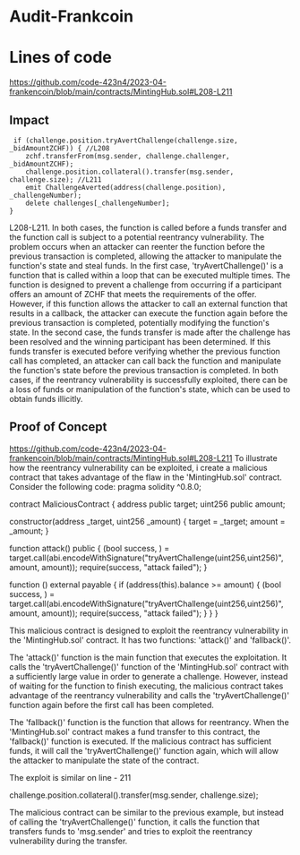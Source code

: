 # Audit-Frankcoin

 # Lines of code
https://github.com/code-423n4/2023-04-frankencoin/blob/main/contracts/MintingHub.sol#L208-L211
## Impact

     if (challenge.position.tryAvertChallenge(challenge.size, _bidAmountZCHF)) { //L208
        zchf.transferFrom(msg.sender, challenge.challenger, _bidAmountZCHF);
        challenge.position.collateral().transfer(msg.sender, challenge.size); //L211
        emit ChallengeAverted(address(challenge.position), _challengeNumber);
        delete challenges[_challengeNumber];
    }

L208-L211. In both cases, the function is called before a funds transfer and the function call is subject to a potential reentrancy vulnerability. The problem occurs when an attacker can reenter the function before the previous transaction is completed, allowing the attacker to manipulate the function's state and steal funds.
In the first case, 'tryAvertChallenge()' is a function that is called within a loop that can be executed multiple times. The function is designed to prevent a challenge from occurring if a participant offers an amount of ZCHF that meets the requirements of the offer. However, if this function allows the attacker to call an external function that results in a callback, the attacker can execute the function again before the previous transaction is completed, potentially modifying the function's state.
In the second case, the funds transfer is made after the challenge has been resolved and the winning participant has been determined. If this funds transfer is executed before verifying whether the previous function call has completed, an attacker can call back the function and manipulate the function's state before the previous transaction is completed.
In both cases, if the reentrancy vulnerability is successfully exploited, there can be a loss of funds or manipulation of the function's state, which can be used to obtain funds illicitly.
## Proof of Concept
https://github.com/code-423n4/2023-04-frankencoin/blob/main/contracts/MintingHub.sol#L208-L211
To illustrate how the reentrancy vulnerability can be exploited, i create a malicious contract that takes advantage of the flaw in the 'MintingHub.sol' contract. Consider the following code:
pragma solidity ^0.8.0;

contract MaliciousContract {
address public target;
uint256 public amount;

constructor(address _target, uint256 _amount) {
    target = _target;
    amount = _amount;
}

function attack() public {
    (bool success, ) = target.call(abi.encodeWithSignature("tryAvertChallenge(uint256,uint256)", amount, amount));
    require(success, "attack failed");
}

function () external payable {
    if (address(this).balance >= amount) {
        (bool success, ) = target.call(abi.encodeWithSignature("tryAvertChallenge(uint256,uint256)", amount, amount));
        require(success, "attack failed");
    }
}
}

This malicious contract is designed to exploit the reentrancy vulnerability in the 'MintingHub.sol' contract. It has two functions: 'attack()' and 'fallback()'.

The 'attack()' function is the main function that executes the exploitation. It calls the 'tryAvertChallenge()' function of the 'MintingHub.sol' contract with a sufficiently large value in order to generate a challenge. However, instead of waiting for the function to finish executing, the malicious contract takes advantage of the reentrancy vulnerability and calls the 'tryAvertChallenge()' function again before the first call has been completed.

The 'fallback()' function is the function that allows for reentrancy. When the 'MintingHub.sol' contract makes a fund transfer to this contract, the 'fallback()' function is executed. If the malicious contract has sufficient funds, it will call the 'tryAvertChallenge()' function again, which will allow the attacker to manipulate the state of the contract.

The exploit is similar on line - 211

challenge.position.collateral().transfer(msg.sender, challenge.size);

The malicious contract can be similar to the previous example, but instead of calling the 'tryAvertChallenge()' function, it calls the function that transfers funds to 'msg.sender' and tries to exploit the reentrancy vulnerability during the transfer.
